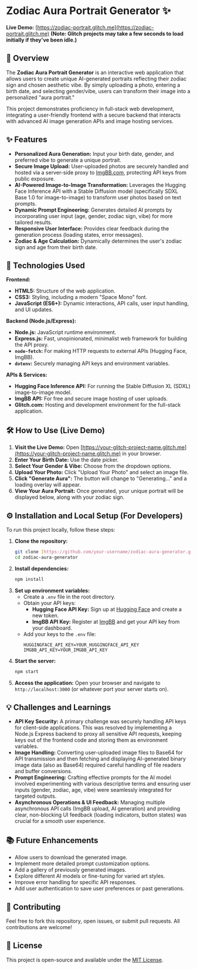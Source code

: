 # Zodiac Aura Portrait Generator ✨

**Live Demo:** [https://zodiac-portrait.glitch.me](https://zodiac-portrait.glitch.me)
**(Note: Glitch projects may take a few seconds to load initially if they've been idle.)**

## 🌟 Overview

The **Zodiac Aura Portrait Generator** is an interactive web application that allows users to create unique AI-generated portraits reflecting their zodiac sign and chosen aesthetic vibe. By simply uploading a photo, entering a birth date, and selecting gender/vibe, users can transform their image into a personalized "aura portrait."

This project demonstrates proficiency in full-stack web development, integrating a user-friendly frontend with a secure backend that interacts with advanced AI image generation APIs and image hosting services.

## ✨ Features

- **Personalized Aura Generation:** Input your birth date, gender, and preferred vibe to generate a unique portrait.
- **Secure Image Upload:** User-uploaded photos are securely handled and hosted via a server-side proxy to [ImgBB.com](https://imgbb.com), protecting API keys from public exposure.
- **AI-Powered Image-to-Image Transformation:** Leverages the Hugging Face Inference API with a Stable Diffusion model (specifically SDXL Base 1.0 for image-to-image) to transform user photos based on text prompts.
- **Dynamic Prompt Engineering:** Generates detailed AI prompts by incorporating user input (age, gender, zodiac sign, vibe) for more tailored results.
- **Responsive User Interface:** Provides clear feedback during the generation process (loading states, error messages).
- **Zodiac & Age Calculation:** Dynamically determines the user's zodiac sign and age from their birth date.

## 🚀 Technologies Used

**Frontend:**

- **HTML5:** Structure of the web application.
- **CSS3:** Styling, including a modern "Space Mono" font.
- **JavaScript (ES6+):** Dynamic interactions, API calls, user input handling, and UI updates.

**Backend (Node.js/Express):**

- **Node.js:** JavaScript runtime environment.
- **Express.js:** Fast, unopinionated, minimalist web framework for building the API proxy.
- **`node-fetch`:** For making HTTP requests to external APIs (Hugging Face, ImgBB).
- **`dotenv`:** Securely managing API keys and environment variables.

**APIs & Services:**

- **Hugging Face Inference API:** For running the Stable Diffusion XL (SDXL) image-to-image model.
- **ImgBB API:** For free and secure image hosting of user uploads.
- **Glitch.com:** Hosting and development environment for the full-stack application.

## 🛠️ How to Use (Live Demo)

1.  **Visit the Live Demo:** Open [https://your-glitch-project-name.glitch.me](https://your-glitch-project-name.glitch.me) in your browser.
2.  **Enter Your Birth Date:** Use the date picker.
3.  **Select Your Gender & Vibe:** Choose from the dropdown options.
4.  **Upload Your Photo:** Click "Upload Your Photo" and select an image file.
5.  **Click "Generate Aura":** The button will change to "Generating..." and a loading overlay will appear.
6.  **View Your Aura Portrait:** Once generated, your unique portrait will be displayed below, along with your zodiac sign.

## ⚙️ Installation and Local Setup (For Developers)

To run this project locally, follow these steps:

1.  **Clone the repository:**
    ```bash
    git clone [https://github.com/your-username/zodiac-aura-generator.git](https://github.com/your-username/zodiac-aura-generator.git)
    cd zodiac-aura-generator
    ```
2.  **Install dependencies:**
    ```bash
    npm install
    ```
3.  **Set up environment variables:**
    - Create a `.env` file in the root directory.
    - Obtain your API keys:
      - **Hugging Face API Key:** Sign up at [Hugging Face](https://huggingface.co/settings/tokens) and create a new token.
      - **ImgBB API Key:** Register at [ImgBB](https://imgbb.com/login) and get your API key from your dashboard.
    - Add your keys to the `.env` file:
      ```
      HUGGINGFACE_API_KEY=YOUR_HUGGINGFACE_API_KEY
      IMGBB_API_KEY=YOUR_IMGBB_API_KEY
      ```
4.  **Start the server:**
    ```bash
    npm start
    ```
5.  **Access the application:** Open your browser and navigate to `http://localhost:3000` (or whatever port your server starts on).

## 💡 Challenges and Learnings

- **API Key Security:** A primary challenge was securely handling API keys for client-side applications. This was resolved by implementing a Node.js Express backend to proxy all sensitive API requests, keeping keys out of the frontend code and storing them as environment variables.
- **Image Handling:** Converting user-uploaded image files to Base64 for API transmission and then fetching and displaying AI-generated binary image data (also as Base64) required careful handling of file readers and buffer conversions.
- **Prompt Engineering:** Crafting effective prompts for the AI model involved experimenting with various descriptive terms and ensuring user inputs (gender, zodiac, age, vibe) were seamlessly integrated for targeted outputs.
- **Asynchronous Operations & UI Feedback:** Managing multiple asynchronous API calls (ImgBB upload, AI generation) and providing clear, non-blocking UI feedback (loading indicators, button states) was crucial for a smooth user experience.

## 📚 Future Enhancements

- Allow users to download the generated image.
- Implement more detailed prompt customization options.
- Add a gallery of previously generated images.
- Explore different AI models or fine-tuning for varied art styles.
- Improve error handling for specific API responses.
- Add user authentication to save user preferences or past generations.

## 🤝 Contributing

Feel free to fork this repository, open issues, or submit pull requests. All contributions are welcome!

## 📄 License

This project is open-source and available under the [MIT License](https://opensource.org/licenses/MIT).
